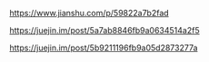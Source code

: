 https://www.jianshu.com/p/59822a7b2fad

https://juejin.im/post/5a7ab8846fb9a0634514a2f5

https://juejin.im/post/5b9211196fb9a05d2873277a